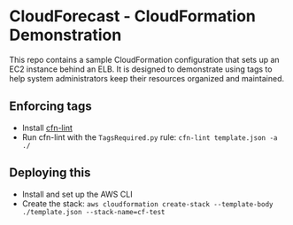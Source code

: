 # CloudForecast - CloudFormation Demonstration
This repo contains a sample CloudFormation configuration that sets up an EC2 instance behind an ELB. It is designed to demonstrate using tags to help system administrators keep their resources organized and maintained.

## Enforcing tags
- Install [cfn-lint](https://github.com/aws-cloudformation/cfn-python-lint)
- Run cfn-lint with the `TagsRequired.py` rule: `cfn-lint template.json -a ./`

## Deploying this
- Install and set up the AWS CLI
- Create the stack: `aws cloudformation create-stack --template-body ./template.json --stack-name=cf-test`
